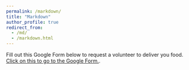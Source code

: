 ```yaml
---
permalink: /markdown/
title: "Markdown"
author_profile: true
redirect_from: 
  - /md/
  - /markdown.html
---
```


Fill out this Google Form below to request a volunteer to deliver you food.
[Click on this to go to the Google Form.](https://forms.gle/GNSegkg56PdraMvFA).


